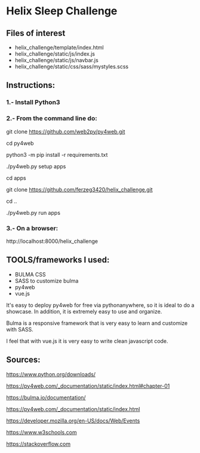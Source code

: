 # Helix Sleep Challenge

## Files of interest

* helix_challenge/template/index.html
* helix_challenge/static/js/index.js
* helix_challenge/static/js/navbar.js
* helix_challenge/static/css/sass/mystyles.scss

## Instructions:

### 1.- Install Python3

### 2.- From the command line do: 

git clone https://github.com/web2py/py4web.git

cd py4web

python3 -m pip install -r requirements.txt

./py4web.py setup apps

cd apps

git clone https://github.com/ferzeg3420/helix_challenge.git

cd ..

./py4web.py run apps

### 3.- On a browser:

http://localhost:8000/helix_challenge


## TOOLS/frameworks I used:
* BULMA CSS
* SASS to customize bulma
* py4web
* vue.js

It's easy to deploy py4web for free via pythonanywhere, so it is ideal to do a showcase. In addition, it is extremely easy to use and organize. 

Bulma is a responsive framework that is very easy to learn and customize with SASS. 

I feel that with vue.js it is very easy to write clean javascript code.


## Sources:
https://www.python.org/downloads/

https://py4web.com/_documentation/static/index.html#chapter-01

https://bulma.io/documentation/

https://py4web.com/_documentation/static/index.html

https://developer.mozilla.org/en-US/docs/Web/Events

https://www.w3schools.com

https://stackoverflow.com
